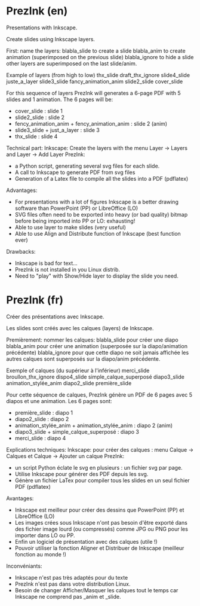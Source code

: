 # PrezInk (en)
Presentations with Inkscape.

Create slides using Inkscape layers.

First: name the layers:
blabla_slide to create a slide
blabla_anim to create animation (superimposed on the previous slide)
blabla_ignore to hide a slide
other layers are superimposed on the last slide/anim.

Example of layers (from high to low)
thx_slide
draft_thx_ignore
slide4_slide
juste_a_layer
slide3_slide
fancy_animation_anim
slide2_slide
cover_slide

For this sequence of layers PrezInk will generates a 6-page PDF with 5 slides and 1 animation.
The 6 pages will be:
 - cover_slide : slide 1
 - slide2_slide : slide 2
 - fency_animation_anim + fency_animation_anim : slide 2 (anim)
 - slide3_slide + just_a_layer : slide 3
 - thx_slide : slide 4

Technical part:
Inkscape: Create the layers with the menu Layer -> Layers and Layer -> Add Layer
PrezInk:
  - a Python script, generating several svg files for each slide.
  - A call to Inkscape to generate PDF from svg files
  - Generation of a Latex file to compile all the slides into a PDF (pdflatex)

Advantages:
  - For presentations with a lot of figures Inkscape is a better drawing software than PowerPoint (PP) or LibreOffice (LO)
  - SVG files often need to be exported into heavy (or bad quality) bitmap before being imported into PP or LO: exhausting!
  - Able to use layer to make slides (very useful)
  - Able to use Align and Distribute function of Inkscape (best function ever)
  
Drawbacks:
  - Inkscape is bad for text...
  - PrezInk is not installed in you Linux distrib.
  - Need to "play" with Show/Hide layer to display the slide you need.
  
  
# PrezInk (fr)
Créer des présentations avec Inkscape.

Les slides sont créés avec les calques (layers) de Inkscape.

Premièrement: nommer les calques:
blabla_slide pour créer une diapo
blabla_anim pour créer une animation (superposée sur la diapo/animation précédente)
blabla_ignore pour que cette diapo ne soit jamais affichée
les autres calques sont superposés sur la diapo/anim précédente.

Exemple of calques (du supérieur à l'inférieur)
merci_slide
broullon_thx_ignore
dispo4_slide
simple_calque_superposé
diapo3_slide
animation_stylée_anim
diapo2_slide
première_slide

Pour cette séquence de calques, PrezInk génère un PDF de 6 pages avec 5 diapos et une animation.
Les 6 pages sont:
 - première_slide : diapo 1
 - diapo2_slide : diapo 2
 - animation_stylée_anim + animation_stylée_anim : diapo 2 (anim)
 - diapo3_slide + simple_calque_superposé : diapo 3
 - merci_slide : diapo 4

Explications techniques:
Inkscape: pour créer des calques : menu Calque -> Calques et Calque -> Ajouter un calque
PrezInk:
  - un script Python éclate le svg en plusieurs : un fichier svg par page.
  - Utilise Inkscape pour générer des PDF depuis les svg.
  - Génère un fichier LaTex pour compiler tous les slides en un seul fichier PDF (pdflatex)

Avantages:
  - Inkscape est meilleur pour créer des dessins que PowerPoint (PP) et LibreOffice (LO)
  - Les images crées sous Inkscape n'ont pas besoin d'être exporté dans des fichier image lourd (ou compressés) comme JPG ou PNG pour les importer dans LO ou PP.
  - Enfin un logiciel de présentation avec des calques (utile !)
  - Pouvoir utiliser la fonction Aligner et Distribuer de Inkscape (meilleur fonction au monde !)
  
Inconvéniants:
  - Inkscape n'est pas très adaptés pour du texte
  - PrezInk n'est pas dans votre distribution Linux.
  - Besoin de changer Afficher/Masquer les calques tout le temps car Inkscape ne comprend pas _anim et _slide.
